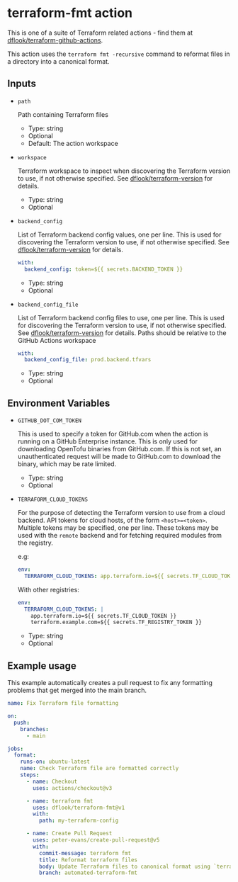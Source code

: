 # terraform-fmt action

This is one of a suite of Terraform related actions - find them at [dflook/terraform-github-actions](https://github.com/dflook/terraform-github-actions).

This action uses the `terraform fmt -recursive` command to reformat files in a directory into a canonical format.

## Inputs

* `path`

  Path containing Terraform files

  - Type: string
  - Optional
  - Default: The action workspace

* `workspace`

  Terraform workspace to inspect when discovering the Terraform version to use, if not otherwise specified. 
  See [dflook/terraform-version](https://github.com/dflook/terraform-github-actions/tree/main/terraform-version#terraform-version-action) for details.

  - Type: string
  - Optional

* `backend_config`

  List of Terraform backend config values, one per line. This is used for discovering the Terraform version to use, if not otherwise specified. 
  See [dflook/terraform-version](https://github.com/dflook/terraform-github-actions/tree/main/terraform-version#terraform-version-action) for details.

  ```yaml
  with:
    backend_config: token=${{ secrets.BACKEND_TOKEN }}
  ```

  - Type: string
  - Optional

* `backend_config_file`

  List of Terraform backend config files to use, one per line. This is used for discovering the Terraform version to use, if not otherwise specified. 
  See [dflook/terraform-version](https://github.com/dflook/terraform-github-actions/tree/main/terraform-version#terraform-version-action) for details.
  Paths should be relative to the GitHub Actions workspace

  ```yaml
  with:
    backend_config_file: prod.backend.tfvars
  ```

  - Type: string
  - Optional

## Environment Variables

* `GITHUB_DOT_COM_TOKEN`

  This is used to specify a token for GitHub.com when the action is running on a GitHub Enterprise instance.
  This is only used for downloading OpenTofu binaries from GitHub.com.
  If this is not set, an unauthenticated request will be made to GitHub.com to download the binary, which may be rate limited.

  - Type: string
  - Optional

* `TERRAFORM_CLOUD_TOKENS`

  For the purpose of detecting the Terraform version to use from a cloud backend.
  API tokens for cloud hosts, of the form `<host>=<token>`. Multiple tokens may be specified, one per line.
  These tokens may be used with the `remote` backend and for fetching required modules from the registry.

  e.g:
  ```yaml
  env:
    TERRAFORM_CLOUD_TOKENS: app.terraform.io=${{ secrets.TF_CLOUD_TOKEN }}
  ```

  With other registries:
  ```yaml
  env:
    TERRAFORM_CLOUD_TOKENS: |
      app.terraform.io=${{ secrets.TF_CLOUD_TOKEN }}
      terraform.example.com=${{ secrets.TF_REGISTRY_TOKEN }}
  ```

  - Type: string
  - Optional

## Example usage

This example automatically creates a pull request to fix any formatting
problems that get merged into the main branch.

```yaml
name: Fix Terraform file formatting

on:
  push:
    branches:
      - main

jobs:
  format:
    runs-on: ubuntu-latest
    name: Check Terraform file are formatted correctly
    steps:
      - name: Checkout
        uses: actions/checkout@v3

      - name: terraform fmt
        uses: dflook/terraform-fmt@v1
        with:
          path: my-terraform-config

      - name: Create Pull Request
        uses: peter-evans/create-pull-request@v5
        with:
          commit-message: terraform fmt
          title: Reformat terraform files
          body: Update Terraform files to canonical format using `terraform fmt`
          branch: automated-terraform-fmt
```
